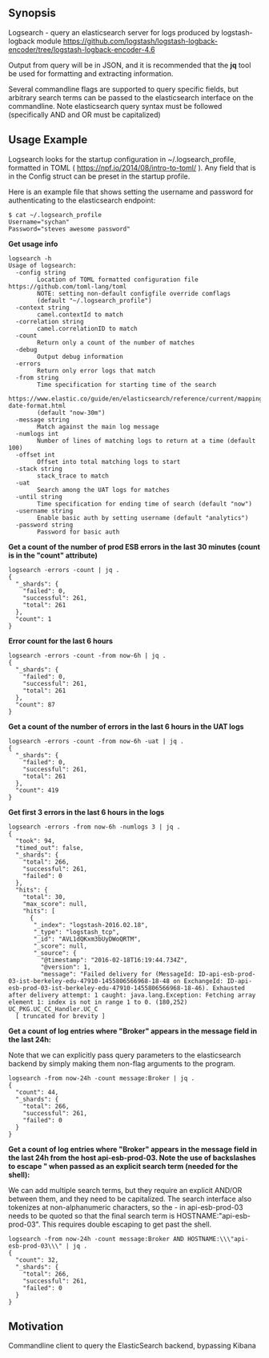 ## Synopsis

Logsearch - query an elasticsearch server for logs produced by logstash-logback module <https://github.com/logstash/logstash-logback-encoder/tree/logstash-logback-encoder-4.6>

Output from query will be in JSON, and it is recommended that the __jq__ tool be used for formatting and extracting information.

Several commandline flags are supported to query specific fields, but arbitrary search terms can be passed to the elasticsearch interface on the commandline. Note elasticsearch query syntax must be followed (specifically AND and OR must be capitalized)

## Usage Example

Logsearch looks for the startup configuration in ~/.logsearch_profile, formatted in TOML ( <https://npf.io/2014/08/intro-to-toml/> ). Any field that is in the Config struct can be preset in the startup profile.

Here is an example file that shows setting the username and password for authenticating to the elasticsearch endpoint:

    $ cat ~/.logsearch_profile
    Username="sychan"
    Password="steves awesome password"
    

__Get usage info__

    logsearch -h
    Usage of logsearch:
      -config string
            Location of TOML formatted configuration file https://github.com/toml-lang/toml
            NOTE: setting non-default configfile override comflags
            (default "~/.logsearch_profile")
      -context string
            camel.contextId to match
      -correlation string
    	    camel.correlationID to match
      -count
            Return only a count of the number of matches
      -debug
            Output debug information
      -errors
            Return only error logs that match
      -from string
            Time specification for starting time of the search
            https://www.elastic.co/guide/en/elasticsearch/reference/current/mapping-date-format.html
            (default "now-30m")
      -message string
            Match against the main log message
      -numlogs int
            Number of lines of matching logs to return at a time (default 100)
      -offset int
            Offset into total matching logs to start
      -stack string
            stack_trace to match
      -uat
            Search among the UAT logs for matches
      -until string
            Time specification for ending time of search (default "now")
      -username string
            Enable basic auth by setting username (default "analytics")
      -password string
            Password for basic auth

__Get a count of the number of prod ESB errors in the last 30 minutes (count is in the "count" attribute)__

    logsearch -errors -count | jq .
    {
      "_shards": {
        "failed": 0,
        "successful": 261,
        "total": 261
      },
      "count": 1
    }
 
__Error count for the last 6 hours__

    logsearch -errors -count -from now-6h | jq .
    {
      "_shards": {
        "failed": 0,
        "successful": 261,
        "total": 261
      },
      "count": 87
    }

__Get a count of the number of errors in the last 6 hours in the UAT logs__

    logsearch -errors -count -from now-6h -uat | jq .
    {
      "_shards": {
        "failed": 0,
        "successful": 261,
        "total": 261
      },
      "count": 419
    }

__Get first 3 errors in the last 6 hours in the logs__

    logsearch -errors -from now-6h -numlogs 3 | jq .
    {
      "took": 94,
      "timed_out": false,
      "_shards": {
        "total": 266,
        "successful": 261,
        "failed": 0
      },
      "hits": {
        "total": 30,
        "max_score": null,
        "hits": [
          {
           "_index": "logstash-2016.02.18",
           "_type": "logstash_tcp",
           "_id": "AVL1dQKxm3bUyDWoQRTM",
           "_score": null,
           "_source": {
             "@timestamp": "2016-02-18T16:19:44.734Z",
             "@version": 1,
             "message": "Failed delivery for (MessageId: ID-api-esb-prod-03-ist-berkeley-edu-47910-1455806566968-18-48 on ExchangeId: ID-api-esb-prod-03-ist-berkeley-edu-47910-1455806566968-18-46). Exhausted after delivery attempt: 1 caught: java.lang.Exception: Fetching array element 1: index is not in range 1 to 0. (180,252) UC_PKG.UC_CC_Handler.UC_C
      [ truncated for brevity ]

__Get a count of log entries where "Broker" appears in the message field in the last 24h:__

Note that we can explicitly pass query parameters to the elasticsearch backend by simply making them non-flag arguments to the program.

    logsearch -from now-24h -count message:Broker | jq .
    {
      "count": 44,
      "_shards": {
        "total": 266,
        "successful": 261,
        "failed": 0
      }
    }

__Get a count of log entries where "Broker" appears in the message field in the last 24h from the host api-esb-prod-03. Note the use of backslashes to escape \" when passed as an explicit search term (needed for the shell):__

We can add multiple search terms, but they require an explicit AND/OR between them, and they need to be capitalized. The search interface also tokenizes at non-alphanumeric characters, so the - in api-esb-prod-03 needs to be quoted so that the final search term is HOSTNAME:\"api-esb-prod-03\". This requires double escaping to get past the shell.

    logsearch -from now-24h -count message:Broker AND HOSTNAME:\\\"api-esb-prod-03\\\" | jq .
    {
      "count": 32,
      "_shards": {
        "total": 266,
        "successful": 261,
        "failed": 0
      }
    }

## Motivation

Commandline client to query the ElasticSearch backend, bypassing Kibana

